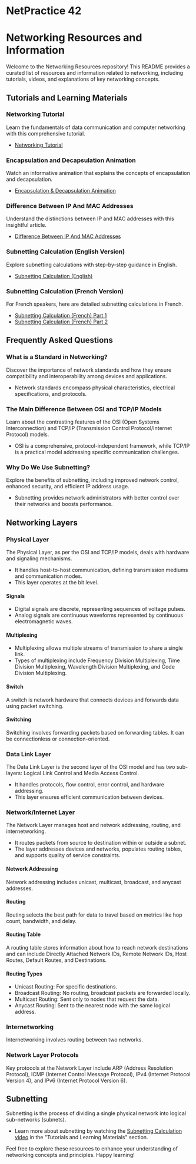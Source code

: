 # NetPractice 42
# Networking Resources and Information

Welcome to the Networking Resources repository! This README provides a curated list of resources and information related to networking, including tutorials, videos, and explanations of key networking concepts.

## Tutorials and Learning Materials

### Networking Tutorial
Learn the fundamentals of data communication and computer networking with this comprehensive tutorial.
- [Networking Tutorial](https://www.tutorialspoint.com/data_communication_computer_network)

### Encapsulation and Decapsulation Animation
Watch an informative animation that explains the concepts of encapsulation and decapsulation.
- [Encapsulation & Decapsulation Animation](https://www.youtube.com/watch?v=FJIFfkpUO7o)

### Difference Between IP And MAC Addresses
Understand the distinctions between IP and MAC addresses with this insightful article.
- [Difference Between IP And MAC Addresses](https://www.comms-express.com/blog/what-is-the-difference-between-ip-and-mac-addresses/)

### Subnetting Calculation (English Version)
Explore subnetting calculations with step-by-step guidance in English.
- [Subnetting Calculation (English)](https://www.youtube.com/watch?v=UHRPtNZ_Rz4)

### Subnetting Calculation (French Version)
For French speakers, here are detailed subnetting calculations in French.
- [Subnetting Calculation (French) Part 1](https://www.youtube.com/watch?v=S_EfcLo2Wv0)
- [Subnetting Calculation (French) Part 2](https://www.youtube.com/watch?v=RnpSaDSSjR4)

## Frequently Asked Questions

### What is a Standard in Networking?
Discover the importance of network standards and how they ensure compatibility and interoperability among devices and applications.
- Network standards encompass physical characteristics, electrical specifications, and protocols.
  
### The Main Difference Between OSI and TCP/IP Models
Learn about the contrasting features of the OSI (Open Systems Interconnection) and TCP/IP (Transmission Control Protocol/Internet Protocol) models.
- OSI is a comprehensive, protocol-independent framework, while TCP/IP is a practical model addressing specific communication challenges.
  
### Why Do We Use Subnetting?
Explore the benefits of subnetting, including improved network control, enhanced security, and efficient IP address usage.
- Subnetting provides network administrators with better control over their networks and boosts performance.

## Networking Layers

### Physical Layer
The Physical Layer, as per the OSI and TCP/IP models, deals with hardware and signaling mechanisms.
- It handles host-to-host communication, defining transmission mediums and communication modes.
- This layer operates at the bit level.

#### Signals
- Digital signals are discrete, representing sequences of voltage pulses.
- Analog signals are continuous waveforms represented by continuous electromagnetic waves.

#### Multiplexing
- Multiplexing allows multiple streams of transmission to share a single link.
- Types of multiplexing include Frequency Division Multiplexing, Time Division Multiplexing, Wavelength Division Multiplexing, and Code Division Multiplexing.

#### Switch
A switch is network hardware that connects devices and forwards data using packet switching.

#### Switching
Switching involves forwarding packets based on forwarding tables. It can be connectionless or connection-oriented.

### Data Link Layer
The Data Link Layer is the second layer of the OSI model and has two sub-layers: Logical Link Control and Media Access Control.
- It handles protocols, flow control, error control, and hardware addressing.
- This layer ensures efficient communication between devices.

### Network/Internet Layer
The Network Layer manages host and network addressing, routing, and internetworking.
- It routes packets from source to destination within or outside a subnet.
- The layer addresses devices and networks, populates routing tables, and supports quality of service constraints.

#### Network Addressing
Network addressing includes unicast, multicast, broadcast, and anycast addresses.

#### Routing
Routing selects the best path for data to travel based on metrics like hop count, bandwidth, and delay.

#### Routing Table
A routing table stores information about how to reach network destinations and can include Directly Attached Network IDs, Remote Network IDs, Host Routes, Default Routes, and Destinations.

#### Routing Types
- Unicast Routing: For specific destinations.
- Broadcast Routing: No routing, broadcast packets are forwarded locally.
- Multicast Routing: Sent only to nodes that request the data.
- Anycast Routing: Sent to the nearest node with the same logical address.

### Internetworking
Internetworking involves routing between two networks.

### Network Layer Protocols
Key protocols at the Network Layer include ARP (Address Resolution Protocol), ICMP (Internet Control Message Protocol), IPv4 (Internet Protocol Version 4), and IPv6 (Internet Protocol Version 6).

## Subnetting
Subnetting is the process of dividing a single physical network into logical sub-networks (subnets).

- Learn more about subnetting by watching the [Subnetting Calculation video](https://www.youtube.com/watch?v=UHRPtNZ_Rz4) in the "Tutorials and Learning Materials" section.

Feel free to explore these resources to enhance your understanding of networking concepts and principles. Happy learning!
